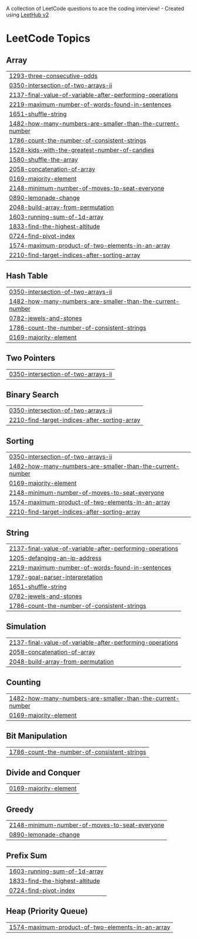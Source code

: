 A collection of LeetCode questions to ace the coding interview! - Created using [LeetHub v2](https://github.com/arunbhardwaj/LeetHub-2.0)
<!---LeetCode Topics Start-->
# LeetCode Topics
## Array
|  |
| ------- |
| [1293-three-consecutive-odds](https://github.com/sanjay10985/100-days-of-dsa/tree/master/1293-three-consecutive-odds) |
| [0350-intersection-of-two-arrays-ii](https://github.com/sanjay10985/100-days-of-dsa/tree/master/0350-intersection-of-two-arrays-ii) |
| [2137-final-value-of-variable-after-performing-operations](https://github.com/sanjay10985/100-days-of-dsa/tree/master/2137-final-value-of-variable-after-performing-operations) |
| [2219-maximum-number-of-words-found-in-sentences](https://github.com/sanjay10985/100-days-of-dsa/tree/master/2219-maximum-number-of-words-found-in-sentences) |
| [1651-shuffle-string](https://github.com/sanjay10985/100-days-of-dsa/tree/master/1651-shuffle-string) |
| [1482-how-many-numbers-are-smaller-than-the-current-number](https://github.com/sanjay10985/100-days-of-dsa/tree/master/1482-how-many-numbers-are-smaller-than-the-current-number) |
| [1786-count-the-number-of-consistent-strings](https://github.com/sanjay10985/100-days-of-dsa/tree/master/1786-count-the-number-of-consistent-strings) |
| [1528-kids-with-the-greatest-number-of-candies](https://github.com/sanjay10985/100-days-of-dsa/tree/master/1528-kids-with-the-greatest-number-of-candies) |
| [1580-shuffle-the-array](https://github.com/sanjay10985/100-days-of-dsa/tree/master/1580-shuffle-the-array) |
| [2058-concatenation-of-array](https://github.com/sanjay10985/100-days-of-dsa/tree/master/2058-concatenation-of-array) |
| [0169-majority-element](https://github.com/sanjay10985/100-days-of-dsa/tree/master/0169-majority-element) |
| [2148-minimum-number-of-moves-to-seat-everyone](https://github.com/sanjay10985/100-days-of-dsa/tree/master/2148-minimum-number-of-moves-to-seat-everyone) |
| [0890-lemonade-change](https://github.com/sanjay10985/100-days-of-dsa/tree/master/0890-lemonade-change) |
| [2048-build-array-from-permutation](https://github.com/sanjay10985/100-days-of-dsa/tree/master/2048-build-array-from-permutation) |
| [1603-running-sum-of-1d-array](https://github.com/sanjay10985/100-days-of-dsa/tree/master/1603-running-sum-of-1d-array) |
| [1833-find-the-highest-altitude](https://github.com/sanjay10985/100-days-of-dsa/tree/master/1833-find-the-highest-altitude) |
| [0724-find-pivot-index](https://github.com/sanjay10985/100-days-of-dsa/tree/master/0724-find-pivot-index) |
| [1574-maximum-product-of-two-elements-in-an-array](https://github.com/sanjay10985/100-days-of-dsa/tree/master/1574-maximum-product-of-two-elements-in-an-array) |
| [2210-find-target-indices-after-sorting-array](https://github.com/sanjay10985/100-days-of-dsa/tree/master/2210-find-target-indices-after-sorting-array) |
## Hash Table
|  |
| ------- |
| [0350-intersection-of-two-arrays-ii](https://github.com/sanjay10985/100-days-of-dsa/tree/master/0350-intersection-of-two-arrays-ii) |
| [1482-how-many-numbers-are-smaller-than-the-current-number](https://github.com/sanjay10985/100-days-of-dsa/tree/master/1482-how-many-numbers-are-smaller-than-the-current-number) |
| [0782-jewels-and-stones](https://github.com/sanjay10985/100-days-of-dsa/tree/master/0782-jewels-and-stones) |
| [1786-count-the-number-of-consistent-strings](https://github.com/sanjay10985/100-days-of-dsa/tree/master/1786-count-the-number-of-consistent-strings) |
| [0169-majority-element](https://github.com/sanjay10985/100-days-of-dsa/tree/master/0169-majority-element) |
## Two Pointers
|  |
| ------- |
| [0350-intersection-of-two-arrays-ii](https://github.com/sanjay10985/100-days-of-dsa/tree/master/0350-intersection-of-two-arrays-ii) |
## Binary Search
|  |
| ------- |
| [0350-intersection-of-two-arrays-ii](https://github.com/sanjay10985/100-days-of-dsa/tree/master/0350-intersection-of-two-arrays-ii) |
| [2210-find-target-indices-after-sorting-array](https://github.com/sanjay10985/100-days-of-dsa/tree/master/2210-find-target-indices-after-sorting-array) |
## Sorting
|  |
| ------- |
| [0350-intersection-of-two-arrays-ii](https://github.com/sanjay10985/100-days-of-dsa/tree/master/0350-intersection-of-two-arrays-ii) |
| [1482-how-many-numbers-are-smaller-than-the-current-number](https://github.com/sanjay10985/100-days-of-dsa/tree/master/1482-how-many-numbers-are-smaller-than-the-current-number) |
| [0169-majority-element](https://github.com/sanjay10985/100-days-of-dsa/tree/master/0169-majority-element) |
| [2148-minimum-number-of-moves-to-seat-everyone](https://github.com/sanjay10985/100-days-of-dsa/tree/master/2148-minimum-number-of-moves-to-seat-everyone) |
| [1574-maximum-product-of-two-elements-in-an-array](https://github.com/sanjay10985/100-days-of-dsa/tree/master/1574-maximum-product-of-two-elements-in-an-array) |
| [2210-find-target-indices-after-sorting-array](https://github.com/sanjay10985/100-days-of-dsa/tree/master/2210-find-target-indices-after-sorting-array) |
## String
|  |
| ------- |
| [2137-final-value-of-variable-after-performing-operations](https://github.com/sanjay10985/100-days-of-dsa/tree/master/2137-final-value-of-variable-after-performing-operations) |
| [1205-defanging-an-ip-address](https://github.com/sanjay10985/100-days-of-dsa/tree/master/1205-defanging-an-ip-address) |
| [2219-maximum-number-of-words-found-in-sentences](https://github.com/sanjay10985/100-days-of-dsa/tree/master/2219-maximum-number-of-words-found-in-sentences) |
| [1797-goal-parser-interpretation](https://github.com/sanjay10985/100-days-of-dsa/tree/master/1797-goal-parser-interpretation) |
| [1651-shuffle-string](https://github.com/sanjay10985/100-days-of-dsa/tree/master/1651-shuffle-string) |
| [0782-jewels-and-stones](https://github.com/sanjay10985/100-days-of-dsa/tree/master/0782-jewels-and-stones) |
| [1786-count-the-number-of-consistent-strings](https://github.com/sanjay10985/100-days-of-dsa/tree/master/1786-count-the-number-of-consistent-strings) |
## Simulation
|  |
| ------- |
| [2137-final-value-of-variable-after-performing-operations](https://github.com/sanjay10985/100-days-of-dsa/tree/master/2137-final-value-of-variable-after-performing-operations) |
| [2058-concatenation-of-array](https://github.com/sanjay10985/100-days-of-dsa/tree/master/2058-concatenation-of-array) |
| [2048-build-array-from-permutation](https://github.com/sanjay10985/100-days-of-dsa/tree/master/2048-build-array-from-permutation) |
## Counting
|  |
| ------- |
| [1482-how-many-numbers-are-smaller-than-the-current-number](https://github.com/sanjay10985/100-days-of-dsa/tree/master/1482-how-many-numbers-are-smaller-than-the-current-number) |
| [0169-majority-element](https://github.com/sanjay10985/100-days-of-dsa/tree/master/0169-majority-element) |
## Bit Manipulation
|  |
| ------- |
| [1786-count-the-number-of-consistent-strings](https://github.com/sanjay10985/100-days-of-dsa/tree/master/1786-count-the-number-of-consistent-strings) |
## Divide and Conquer
|  |
| ------- |
| [0169-majority-element](https://github.com/sanjay10985/100-days-of-dsa/tree/master/0169-majority-element) |
## Greedy
|  |
| ------- |
| [2148-minimum-number-of-moves-to-seat-everyone](https://github.com/sanjay10985/100-days-of-dsa/tree/master/2148-minimum-number-of-moves-to-seat-everyone) |
| [0890-lemonade-change](https://github.com/sanjay10985/100-days-of-dsa/tree/master/0890-lemonade-change) |
## Prefix Sum
|  |
| ------- |
| [1603-running-sum-of-1d-array](https://github.com/sanjay10985/100-days-of-dsa/tree/master/1603-running-sum-of-1d-array) |
| [1833-find-the-highest-altitude](https://github.com/sanjay10985/100-days-of-dsa/tree/master/1833-find-the-highest-altitude) |
| [0724-find-pivot-index](https://github.com/sanjay10985/100-days-of-dsa/tree/master/0724-find-pivot-index) |
## Heap (Priority Queue)
|  |
| ------- |
| [1574-maximum-product-of-two-elements-in-an-array](https://github.com/sanjay10985/100-days-of-dsa/tree/master/1574-maximum-product-of-two-elements-in-an-array) |
<!---LeetCode Topics End-->
